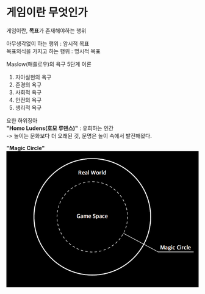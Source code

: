# 게임이란 무엇인가
게임이란, **목표**가 존재해야하는 행위   

아무생각없이 하는 행위 : 암시적 목표   
목표의식을 가지고 하는 행위 : 명시적 목표   

Maslow(매쓸로우)의 욕구 5단계 이론   
1. 자아실현의 욕구
2. 존경의 욕구
3. 사회적 욕구
4. 안전의 욕구
5. 생리적 욕구

요한 하위징아   
**"Homo Ludens(호모 루덴스)"** : 유희하는 인간   
-> 놀이는 문화보다 더 오래된 것, 문명은 놀이 속에서 발전해왔다.   

**"Magic Circle"**   
<img src="Part2/picture/Magic Circle.png">
